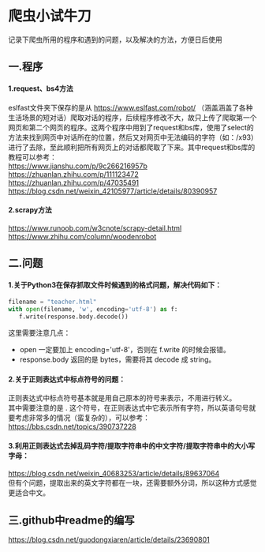 爬虫小试牛刀<br>
============
记录下爬虫所用的程序和遇到的问题，以及解决的方法，方便日后使用<br>

一.程序<br>
------

#### 1.request、bs4方法<br>
eslfast文件夹下保存的是从 https://www.eslfast.com/robot/ （涵盖涵盖了各种生活场景的短对话）爬取对话的程序，后续程序修改不大，故只上传了爬取第一个网页和第二个网页的程序。这两个程序中用到了request和bs库，使用了select的方法来找到网页中对话所在的位置，然后又对网页中无法编码的字符（如：/x93）进行了去除，至此顺利把所有网页上的对话都爬取了下来。其中request和bs库的教程可以参考：<br>
https://www.jianshu.com/p/9c266216957b<br>https://zhuanlan.zhihu.com/p/111123472<br>https://zhuanlan.zhihu.com/p/47035491<br>https://blog.csdn.net/weixin_42105977/article/details/80390957<br>
#### 2.scrapy方法<br>
https://www.runoob.com/w3cnote/scrapy-detail.html<br>
https://www.zhihu.com/column/woodenrobot<br>

二.问题<br>
------

#### 1.关于Python3在保存抓取文件时候遇到的格式问题，解决代码如下：<br>
```python
filename = "teacher.html"
with open(filename, 'w', encoding='utf-8') as f:    
   f.write(response.body.decode())
```
这里需要注意几点：<br>
* open 一定要加上 encoding='utf-8'，否则在 f.write 的时候会报错。<br>
* response.body 返回的是 bytes，需要将其 decode 成 string。<br>

#### 2.关于正则表达式中标点符号的问题：<br>
正则表达式中标点符号基本就是用自己原本的符号来表示，不用进行转义。<br>
其中需要注意的是 . 这个符号，在正则表达式中它表示所有字符，所以英语句号就要考虑非常多的情况（蛮复杂的），可以参考：https://bbs.csdn.net/topics/390737228<br>

#### 3.利用正则表达式去掉乱码字符/提取字符串中的中文字符/提取字符串中的大小写字母：<br>
https://blog.csdn.net/weixin_40683253/article/details/89637064<br>
但有个问题，提取出来的英文字符都在一块，还需要额外分词，所以这种方式感觉更适合中文。<br>

三.github中readme的编写<br>
-------
https://blog.csdn.net/guodongxiaren/article/details/23690801<br>
